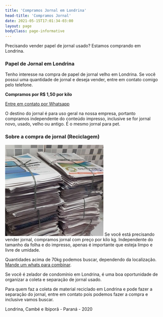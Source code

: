 ```yaml
---
title: 'Compramos Jornal em Londrina'
head-title: 'Compramos Jornal'
date: 2021-05-15T17:01:34-03:00
layout: page
bodyClass: page-informative
---
```


Precisando vender papel de jornal usado? Estamos comprando em Londrina.

### Papel de Jornal em Londrina
Tenho interesse na compra de papel de jornal velho em Londrina. Se você possui uma quantidade de jornal e deseja vender, entre em contato comigo pelo telefone.

**Compramos por R$ 1,50 por kilo**

[Entre em contato por Whatsapp](/contato) 

O destino do jornal é para uso geral na nossa empresa, portanto compramos independente do conteúdo impresso, inclusive se for jornal novo, usado, velho ou antigo. É o mesmo jornal para pet.

### Sobre a compra de jornal (Reciclagem)
![Pilha de jornal usado](/images/diversos/jornal-usado.jpg)
Se você está precisando vender jornal, compramos jornal com preço por kilo kg. Independente do tamanho da folha e do impresso, apenas é importante que esteja limpo e livre de umidade.

Quantidades acima de 70kg podemos buscar, dependendo da localização. [Mande um whats para combinar](/contato).

Se você é zelador de condomínio em Londrina, é uma boa oportunidade de organizar a coleta e separação de jornal usado.

Para quem faz a coleta de material reciclado em Londrina e pode fazer a separação do jornal, entre em contato pois podemos fazer a compra e inclusive vamos buscar.

Londrina, Cambé e Ibiporã - Paraná - 2020